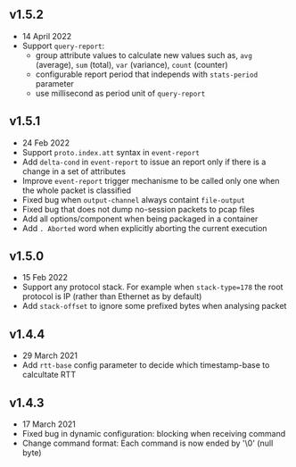 ## v1.5.2
- 14 April 2022
- Support `query-report`:
   + group attribute values to calculate new values such as, `avg` (average), `sum` (total), `var` (variance), `count` (counter)
   + configurable report period that independs with `stats-period` parameter
   + use millisecond as period unit of `query-report`

## v1.5.1
- 24 Feb 2022
- Support `proto.index.att` syntax in `event-report`
- Add `delta-cond` in `event-report` to issue an report only if there is a change in a set of attributes
- Improve `event-report` trigger mechanisme to be called only one when the whole packet is classified
- Fixed bug when `output-channel` always containt `file-output`
- Fixed bug that does not dump no-session packets to pcap files
- Add all options/component when being packaged in a container
- Add `. Aborted` word when explicitly aborting the current execution

## v1.5.0
- 15 Feb 2022
- Support any protocol stack. For example when `stack-type=178` the root protocol is IP (rather than Ethernet as by default)
- Add `stack-offset` to ignore some prefixed bytes when analysing packet

## v1.4.4
- 29 March 2021
- Add `rtt-base` config parameter to decide which timestamp-base to calcultate RTT

## v1.4.3

- 17 March 2021
- Fixed bug in dynamic configuration: blocking when receiving command
- Change command format: Each command is now ended by '\0' (null byte) 